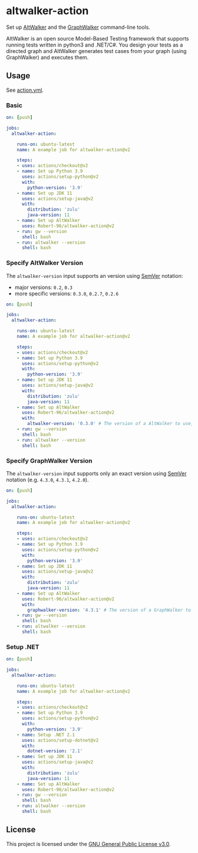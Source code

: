 # altwalker-action

Set up [AltWalker](https://altom.gitlab.io/altwalker/altwalker/) and the [GraphWalker](https://graphwalker.github.io/) command-line tools.

AltWalker is an open source Model-Based Testing framework that supports running tests written in python3 and .NET/C#. You design your tests as a directed graph and AltWalker generates test cases from your graph (using GraphWalker) and executes them.

## Usage

See [action.yml](https://github.com/Robert-96/altwalker-action/blob/main/action.yml).

### Basic

```yml
on: [push]

jobs:
  altwalker-action:

    runs-on: ubuntu-latest
    name: A example job for altwalker-action@v2

    steps:
    - uses: actions/checkout@v2
    - name: Set up Python 3.9
      uses: actions/setup-python@v2
      with:
        python-version: '3.9'
    - name: Set up JDK 11
      uses: actions/setup-java@v2
      with:
        distribution: 'zulu'
        java-version: 11
    - name: Set up AltWalker
      uses: Robert-96/altwalker-action@v2
    - run: gw --version
      shell: bash
    - run: altwalker --version
      shell: bash
```

### Specify AltWalker Version

The `altwalker-version` input supports an version using [SemVer](https://semver.org/) notation:

* major versions: `0.2`, `0.3`
* more specific versions: `0.3.0`, `0.2.7`, `0.2.6`


```yml
on: [push]

jobs:
  altwalker-action:

    runs-on: ubuntu-latest
    name: A example job for altwalker-action@v2

    steps:
    - uses: actions/checkout@v2
    - name: Set up Python 3.9
      uses: actions/setup-python@v2
      with:
        python-version: '3.9'
    - name: Set up JDK 11
      uses: actions/setup-java@v2
      with:
        distribution: 'zulu'
        java-version: 11
    - name: Set up AltWalker
      uses: Robert-96/altwalker-action@v2
      with:
        altwalker-version: '0.3.0' # The version of a AltWalker to use, using SemVer's version syntax.
    - run: gw --version
      shell: bash
    - run: altwalker --version
      shell: bash
```

### Specify GraphWalker Version

The `altwalker-version` input supports only an exact version using [SemVer](https://semver.org/) notation (e.g. `4.3.0`, `4.3.1`, `4.2.0`).


```yml
on: [push]

jobs:
  altwalker-action:

    runs-on: ubuntu-latest
    name: A example job for altwalker-action@v2

    steps:
    - uses: actions/checkout@v2
    - name: Set up Python 3.9
      uses: actions/setup-python@v2
      with:
        python-version: '3.9'
    - name: Set up JDK 11
      uses: actions/setup-java@v2
      with:
        distribution: 'zulu'
        java-version: 11
    - name: Set up AltWalker
      uses: Robert-96/altwalker-action@v2
      with:
        graphwalker-version: '4.3.1' # The version of a GraphWalker to use, using SemVer's version syntax.
    - run: gw --version
      shell: bash
    - run: altwalker --version
      shell: bash
```

### Setup .NET

```yml
on: [push]

jobs:
  altwalker-action:

    runs-on: ubuntu-latest
    name: A example job for altwalker-action@v2

    steps:
    - uses: actions/checkout@v2
    - name: Set up Python 3.9
      uses: actions/setup-python@v2
      with:
        python-version: '3.9'
    - name: Setup .NET 2.1
      uses: actions/setup-dotnet@v2
      with:
        dotnet-version: '2.1'
    - name: Set up JDK 11
      uses: actions/setup-java@v2
      with:
        distribution: 'zulu'
        java-version: 11
    - name: Set up AltWalker
      uses: Robert-96/altwalker-action@v2
    - run: gw --version
      shell: bash
    - run: altwalker --version
      shell: bash

```

## License

This project is licensed under the [GNU General Public License v3.0](https://github.com/Robert-96/altwalker-action/blob/main/LICENSE).

